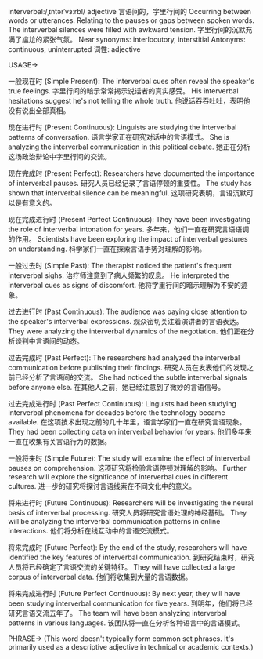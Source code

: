 interverbal:/ˌɪntərˈvɜːrbl/
adjective
言语间的，字里行间的
Occurring between words or utterances.  Relating to the pauses or gaps between spoken words.
The interverbal silences were filled with awkward tension. 字里行间的沉默充满了尴尬的紧张气氛。
Near synonyms:  interlocutory, interstitial
Antonyms:  continuous, uninterrupted
词性: adjective


USAGE->

一般现在时 (Simple Present):
The interverbal cues often reveal the speaker's true feelings.  字里行间的暗示常常揭示说话者的真实感受。
His interverbal hesitations suggest he's not telling the whole truth. 他说话吞吞吐吐，表明他没有说出全部真相。


现在进行时 (Present Continuous):
Linguists are studying the interverbal patterns of conversation. 语言学家正在研究对话中的言语模式。
She is analyzing the interverbal communication in this political debate.  她正在分析这场政治辩论中字里行间的交流。


现在完成时 (Present Perfect):
Researchers have documented the importance of interverbal pauses. 研究人员已经记录了言语停顿的重要性。
The study has shown that interverbal silence can be meaningful.  这项研究表明，言语沉默可以是有意义的。


现在完成进行时 (Present Perfect Continuous):
They have been investigating the role of interverbal intonation for years. 多年来，他们一直在研究言语语调的作用。
Scientists have been exploring the impact of interverbal gestures on understanding. 科学家们一直在探索言语手势对理解的影响。


一般过去时 (Simple Past):
The therapist noticed the patient's frequent interverbal sighs.  治疗师注意到了病人频繁的叹息。
He interpreted the interverbal cues as signs of discomfort. 他将字里行间的暗示理解为不安的迹象。


过去进行时 (Past Continuous):
The audience was paying close attention to the speaker's interverbal expressions. 观众密切关注着演讲者的言语表达。
They were analyzing the interverbal dynamics of the negotiation. 他们正在分析谈判中言语间的动态。


过去完成时 (Past Perfect):
The researchers had analyzed the interverbal communication before publishing their findings.  研究人员在发表他们的发现之前已经分析了言语间的交流。
She had noticed the subtle interverbal signals before anyone else. 在其他人之前，她已经注意到了微妙的言语信号。


过去完成进行时 (Past Perfect Continuous):
Linguists had been studying interverbal phenomena for decades before the technology became available. 在这项技术出现之前的几十年里，语言学家们一直在研究言语现象。
They had been collecting data on interverbal behavior for years. 他们多年来一直在收集有关言语行为的数据。


一般将来时 (Simple Future):
The study will examine the effect of interverbal pauses on comprehension. 这项研究将检验言语停顿对理解的影响。
Further research will explore the significance of interverbal cues in different cultures.  进一步的研究将探讨言语线索在不同文化中的意义。


将来进行时 (Future Continuous):
Researchers will be investigating the neural basis of interverbal processing. 研究人员将研究言语处理的神经基础。
They will be analyzing the interverbal communication patterns in online interactions. 他们将分析在线互动中的言语交流模式。


将来完成时 (Future Perfect):
By the end of the study, researchers will have identified the key features of interverbal communication. 到研究结束时，研究人员将已经确定了言语交流的关键特征。
They will have collected a large corpus of interverbal data. 他们将收集到大量的言语数据。


将来完成进行时 (Future Perfect Continuous):
By next year, they will have been studying interverbal communication for five years. 到明年，他们将已经研究言语交流五年了。
The team will have been analyzing interverbal patterns in various languages. 该团队将一直在分析各种语言中的言语模式。




PHRASE->
(This word doesn't typically form common set phrases.  It's primarily used as a descriptive adjective in technical or academic contexts.)
